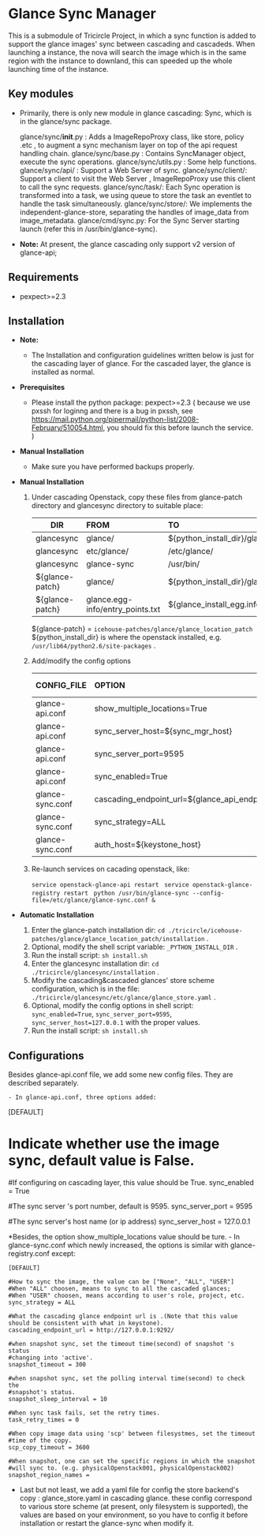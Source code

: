 Glance Sync Manager
===============================

This is a submodule of Tricircle Project, in which a sync function is added to support the glance images' sync between cascading and cascadeds.
When launching a instance, the nova will search the image which is in the same region with the instance to downland, this can speeded up the whole launching time of the instance.

Key modules
-----------

* Primarily, there is only new module in glance cascading: Sync, which is in the glance/sync package.

    glance/sync/__init__.py :  Adds a ImageRepoProxy class, like store, policy .etc ,  to augment a sync mechanism  layer on top of the api request handling chain.
    glance/sync/base.py : Contains SyncManager object, execute the sync operations.
    glance/sync/utils.py :  Some help functions.
    glance/sync/api/  :     Support a Web Server of sync.
    glance/sync/client/:   Support a client to visit the Web Server , ImageRepoProxy use this client to call the sync requests.
    glance/sync/task/:      Each Sync operation is transformed into a task, we using  queue to store the task an eventlet to handle the task simultaneously.
    glance/sync/store/:    We implements the independent-glance-store, separating the handles of image_data from image_metadata.
    glance/cmd/sync.py:  For the Sync Server starting launch (refer this in /usr/bin/glance-sync).



* **Note:**
    At present, the glance cascading only support v2 version of glance-api;

Requirements
------------

* pexpect>=2.3

Installation
------------
* **Note:**
    - The Installation and configuration guidelines written below is just for the cascading layer of glance. For the cascaded layer,  the glance is installed as normal.

* **Prerequisites**
    - Please install the python package: pexpect>=2.3 ( because we use pxssh for loginng and there is a bug in pxssh, see           https://mail.python.org/pipermail/python-list/2008-February/510054.html, you should fix this before launch the service. )

* **Manual Installation**

    - Make sure you have performed backups properly.
* **Manual Installation**

    1.  Under cascading Openstack, copy these files from glance-patch directory and glancesync directory to suitable place:

        | DIR           | FROM             | TO                                         |
        | ------------- |:-----------------|:-------------------------------------------|
        | glancesync    | glance/          | ${python_install_dir}/glance               |
        | glancesync    | etc/glance/      | /etc/glance/                               |
        | glancesync    | glance-sync      |  /usr/bin/                                 |
        |${glance-patch}| glance/          | ${python_install_dir}/glance               |
        |${glance-patch}|glance.egg-info/entry_points.txt | ${glance_install_egg.info}/ |
        
        ${glance-patch} = `icehouse-patches/glance/glance_location_patch`   ${python_install_dir} is where the openstack installed, e.g. `/usr/lib64/python2.6/site-packages` .
    2.  Add/modify the config options

        | CONFIG_FILE     | OPTION                                             | ADD or MODIFY  |
        | ----------------|:---------------------------------------------------|:--------------:|
        |glance-api.conf  | show_multiple_locations=True                       | M              |
        |glance-api.conf  | sync_server_host=${sync_mgr_host}                  | A              |
        |glance-api.conf  | sync_server_port=9595                              | A              |
        |glance-api.conf  | sync_enabled=True                                  | A              |
        |glance-sync.conf  | cascading_endpoint_url=${glance_api_endpoint_url} | M              |
        |glance-sync.conf  |  sync_strategy=ALL                                | M              |
        |glance-sync.conf  | auth_host=${keystone_host}                        | M              |
    3.  Re-launch services on cacading openstack, like:

        `service openstack-glance-api restart `
        `service openstack-glance-registry restart `
        `python /usr/bin/glance-sync --config-file=/etc/glance/glance-sync.conf & `

* **Automatic Installation**

    1.  Enter the glance-patch installation dir: `cd ./tricircle/icehouse-patches/glance/glance_location_patch/installation` .
    2.  Optional, modify the shell script variable: `_PYTHON_INSTALL_DIR` .
    3.  Run the install script: `sh install.sh`
    4.  Enter the glancesync installation dir: `cd ./tricircle/glancesync/installation` .
    5.  Modify the cascading&cascaded glances' store scheme configuration, which is in the file: `./tricircle/glancesync/etc/glance/glance_store.yaml` .
    6.  Optional, modify the config options in shell script: `sync_enabled=True`, `sync_server_port=9595`, `sync_server_host=127.0.0.1` with the proper values.
    7.  Run the install script: `sh install.sh`

Configurations
--------------

Besides glance-api.conf file, we add some new config files. They are described separately.

    - In glance-api.conf, three options added:

   [DEFAULT]

   # Indicate whether use the image sync, default value is False.
   #If configuring on cascading layer, this value should be True.
   sync_enabled = True

   #The sync server 's port number, default is 9595.
   sync_server_port = 9595

   #The sync server's host name (or ip address)
   sync_server_host = 127.0.0.1

   *Besides, the option show_multiple_locations value should be ture.
    - In glance-sync.conf which newly increased, the options is similar with glance-registry.conf except:

    [DEFAULT]

    #How to sync the image, the value can be ["None", "ALL", "USER"]
    #When "ALL" choosen, means to sync to all the cascaded glances;
    #When "USER" choosen, means according to user's role, project, etc.
    sync_strategy = ALL

    #What the cascading glance endpoint url is .(Note that this value should be consistent with what in keystone).
    cascading_endpoint_url = http://127.0.0.1:9292/

    #when snapshot sync, set the timeout time(second) of snapshot 's status
    #changing into 'active'.
    snapshot_timeout = 300

    #when snapshot sync, set the polling interval time(second) to check the
    #snapshot's status.
    snapshot_sleep_interval = 10

    #When sync task fails, set the retry times.
    task_retry_times = 0

    #When copy image data using 'scp' between filesystmes, set the timeout
    #time of the copy.
    scp_copy_timeout = 3600

    #When snapshot, one can set the specific regions in which the snapshot
    #will sync to. (e.g. physicalOpenstack001, physicalOpenstack002)
    snapshot_region_names =

   - Last but not least, we add a yaml file for config the store backend's copy : glance_store.yaml in cascading glance.
     these config  correspond to various store scheme (at present, only filesystem is supported), the values
     are based on your environment,  so you have to config it before installation or restart the glance-sync
     when modify it.




